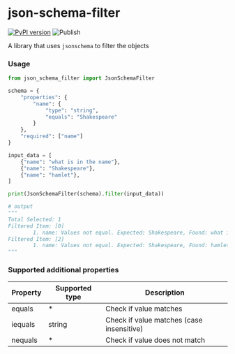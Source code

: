 # json-schema-filter
[![PyPI version](https://badge.fury.io/py/json-schema-filter.svg)](https://badge.fury.io/py/json-schema-filter)
![Publish](https://github.com/bharat23/json-schema-filter/actions/workflows/python-publish.yml/badge.svg)

A library that uses `jsonschema` to filter the objects

### Usage
```python
from json_schema_filter import JsonSchemaFilter

schema = {
    "properties": {
        "name": {
            "type": "string",
            "equals": "Shakespeare"
        }
    },
    "required": ["name"]
}

input_data = [
    {"name": "what is in the name"},
    {"name": "Shakespeare"},
    {"name": "hamlet"},
]

print(JsonSchemaFilter(schema).filter(input_data))

# output
"""
Total Selected: 1
Filtered Item: [0]
        1. name: Values not equal. Expected: Shakespeare, Found: what is in the name
Filtered Item: [2]
        1. name: Values not equal. Expected: Shakespeare, Found: hamlet
"""
```

### Supported additional properties
|Property|Supported type|Description|
|--------|--------------|-----------|
|equals|*|Check if value matches
|iequals|string|Check if value matches (case insensitive)
|nequals|*|Check if value does not match
